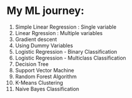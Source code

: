# My ML journey:
1. Simple Linear Regression : Single variable
2. Linear Rgression : Multiple variables
3. Gradient descent
4. Using Dummy Variables
5. Logistic Regression - Binary Classification
6. Logistic Regression - Multiclass Classification
7. Decision Tree
8. Support Vector Machine
9. Random Forest Algorithm
10. K-Means Clustering
11. Naive Bayes Classification
